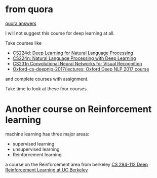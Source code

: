 # from quora
[quora answers](https://www.quora.com/How-is-the-new-Deep-Learning-Nanodegree-Foundation-course-by-Udacity-in-association-with-Siraj-Raval)

I will not suggest this course for deep learning at all.

Take courses like

- [CS224d: Deep Learning for Natural Language Processing](http://cs224d.stanford.edu/)
- [CS224n: Natural Language Processing with Deep Learning](http://web.stanford.edu/class/cs224n/)
- [CS231n Convolutional Neural Networks for Visual Recognition](http://cs231n.github.io/)
- [Oxford-cs-deepnlp-2017/lectures: Oxford Deep NLP 2017 course](https://github.com/oxford-cs-deepnlp-2017/lectures)

and complete courses with assignment.

Take time to look at these four courses.

# Another course on Reinforcement learning
machine learning has three major areas:
- supervised learning
- unsupervised learning
- Reinforcement learning

a course on the Reinforcement area from berkeley
[CS 294-112 Deep Reinforcement Learning at UC Berkeley](http://rail.eecs.berkeley.edu/deeprlcourse/)